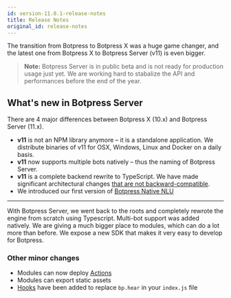 ```yaml
---
id: version-11.0.1-release-notes
title: Release Notes
original_id: release-notes
---
```


The transition from Botpress to Botpress X was a huge game changer, and the latest one from Botpress X to Botpress Server (v11) is even bigger.

> **Note:** Botpress Server is in public beta and is not ready for production usage just yet. We are working hard to stabalize the API and performances before the end of the year.

## What's new in Botpress Server

There are 4 major differences between Botpress X (10.x) and Botpress Server (11.x).

- **v11** is not an NPM library anymore – it is a standalone application. We distribute binaries of v11 for OSX, Windows, Linux and Docker on a daily basis.
- **v11** now supports multiple bots natively – thus the naming of Botpress Server.
- **v11** is a complete backend rewrite to TypeScript. We have made significant architectural changes [that are not backward-compatible](/docs/migrate).
- We introduced our first version of [Botpress Native NLU](/docs/build/nlu)

---

With Botpress Server, we went back to the roots and completely rewrote the engine from scratch using Typescript. Multi-bot support was added natively. We are giving a much bigger place to modules, which can do a lot more than before. We expose a new SDK that makes it very easy to develop for Botpress.

### Other minor changes

- Modules can now deploy [Actions](/docs/build/code)
- Modules can export static assets
- [Hooks](/docs/build/code) have been added to replace `bp.hear` in your `index.js` file
